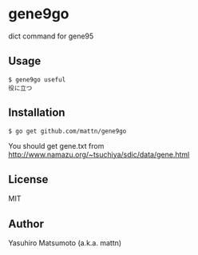 # gene9go

dict command for gene95

## Usage

```
$ gene9go useful
役に立つ
```

## Installation

```
$ go get github.com/mattn/gene9go
```

You should get gene.txt from http://www.namazu.org/~tsuchiya/sdic/data/gene.html

## License

MIT

## Author

Yasuhiro Matsumoto (a.k.a. mattn)
